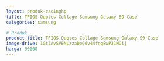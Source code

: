 ```yaml
---
layout: produk-casinghp
title: TFIOS Quotes Collage Samsung Galaxy S9 Case
categories: samsung

# Produk
product-title: TFIOS Quotes Collage Samsung Galaxy S9 Case
image-drive: 1GtlAvSVENLzzaDoG6v44fnqBwPJ1MOij
harga: 90000
---
```

